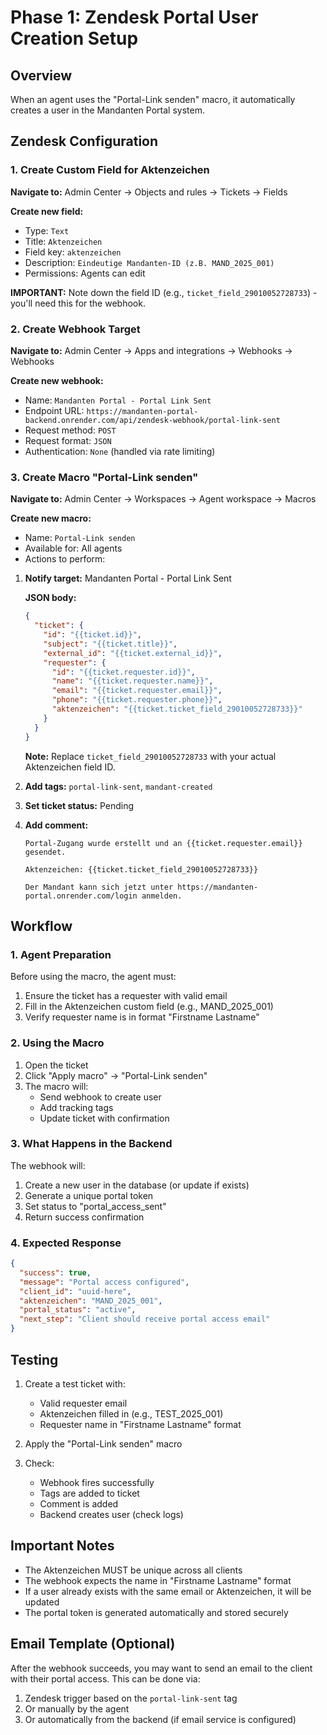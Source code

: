 # Phase 1: Zendesk Portal User Creation Setup

## Overview
When an agent uses the "Portal-Link senden" macro, it automatically creates a user in the Mandanten Portal system.

## Zendesk Configuration

### 1. Create Custom Field for Aktenzeichen

**Navigate to:** Admin Center → Objects and rules → Tickets → Fields

**Create new field:**
- Type: `Text`
- Title: `Aktenzeichen`
- Field key: `aktenzeichen`
- Description: `Eindeutige Mandanten-ID (z.B. MAND_2025_001)`
- Permissions: Agents can edit

**IMPORTANT:** Note down the field ID (e.g., `ticket_field_29010052728733`) - you'll need this for the webhook.

### 2. Create Webhook Target

**Navigate to:** Admin Center → Apps and integrations → Webhooks → Webhooks

**Create new webhook:**
- Name: `Mandanten Portal - Portal Link Sent`
- Endpoint URL: `https://mandanten-portal-backend.onrender.com/api/zendesk-webhook/portal-link-sent`
- Request method: `POST`
- Request format: `JSON`
- Authentication: `None` (handled via rate limiting)

### 3. Create Macro "Portal-Link senden"

**Navigate to:** Admin Center → Workspaces → Agent workspace → Macros

**Create new macro:**
- Name: `Portal-Link senden`
- Available for: All agents
- Actions to perform:

1. **Notify target:** Mandanten Portal - Portal Link Sent
   
   **JSON body:**
   ```json
   {
     "ticket": {
       "id": "{{ticket.id}}",
       "subject": "{{ticket.title}}",
       "external_id": "{{ticket.external_id}}",
       "requester": {
         "id": "{{ticket.requester.id}}",
         "name": "{{ticket.requester.name}}",
         "email": "{{ticket.requester.email}}",
         "phone": "{{ticket.requester.phone}}",
         "aktenzeichen": "{{ticket.ticket_field_29010052728733}}"
       }
     }
   }
   ```
   
   **Note:** Replace `ticket_field_29010052728733` with your actual Aktenzeichen field ID.

2. **Add tags:** `portal-link-sent`, `mandant-created`

3. **Set ticket status:** Pending

4. **Add comment:**
   ```
   Portal-Zugang wurde erstellt und an {{ticket.requester.email}} gesendet.
   
   Aktenzeichen: {{ticket.ticket_field_29010052728733}}
   
   Der Mandant kann sich jetzt unter https://mandanten-portal.onrender.com/login anmelden.
   ```

## Workflow

### 1. Agent Preparation
Before using the macro, the agent must:
1. Ensure the ticket has a requester with valid email
2. Fill in the Aktenzeichen custom field (e.g., MAND_2025_001)
3. Verify requester name is in format "Firstname Lastname"

### 2. Using the Macro
1. Open the ticket
2. Click "Apply macro" → "Portal-Link senden"
3. The macro will:
   - Send webhook to create user
   - Add tracking tags
   - Update ticket with confirmation

### 3. What Happens in the Backend
The webhook will:
1. Create a new user in the database (or update if exists)
2. Generate a unique portal token
3. Set status to "portal_access_sent"
4. Return success confirmation

### 4. Expected Response
```json
{
  "success": true,
  "message": "Portal access configured",
  "client_id": "uuid-here",
  "aktenzeichen": "MAND_2025_001",
  "portal_status": "active",
  "next_step": "Client should receive portal access email"
}
```

## Testing

1. Create a test ticket with:
   - Valid requester email
   - Aktenzeichen filled in (e.g., TEST_2025_001)
   - Requester name in "Firstname Lastname" format

2. Apply the "Portal-Link senden" macro

3. Check:
   - Webhook fires successfully
   - Tags are added to ticket
   - Comment is added
   - Backend creates user (check logs)

## Important Notes

- The Aktenzeichen MUST be unique across all clients
- The webhook expects the name in "Firstname Lastname" format
- If a user already exists with the same email or Aktenzeichen, it will be updated
- The portal token is generated automatically and stored securely

## Email Template (Optional)

After the webhook succeeds, you may want to send an email to the client with their portal access. This can be done via:
1. Zendesk trigger based on the `portal-link-sent` tag
2. Or manually by the agent
3. Or automatically from the backend (if email service is configured)